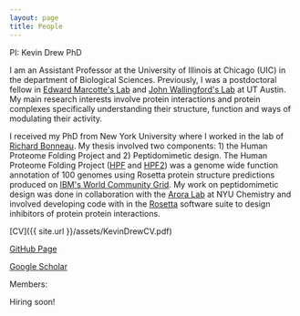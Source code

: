 ```yaml
---
layout: page
title: People
---
```


<p class="message">
PI:	Kevin Drew PhD
</p>

I am an Assistant Professor at the University of Illinois at Chicago (UIC) in the department of Biological Sciences. Previously, I was a postdoctoral fellow in [Edward Marcotte's Lab](http://www.marcottelab.org/index.php/Main_Page) and [John Wallingford's Lab](https://www.wallingfordlab.org/) at UT Austin.  My main research interests involve protein interactions and protein complexes specifically understanding their structure, function and ways of modulating their activity.  

I received my PhD from New York University where I worked in the lab of [Richard Bonneau](http://bonneaulab.bio.nyu.edu/).  My thesis involved two components: 1) the Human Proteome Folding Project and 2) Peptidomimetic design.  The Human Proteome Folding Project ([HPF](http://www.worldcommunitygrid.org/research/proteome/overview.do) and [HPF2](http://www.worldcommunitygrid.org/research/hpf2/overview.do)) was a genome wide function annotation of 100 genomes using Rosetta protein structure predictions produced on [IBM's World Community Grid](http://www.worldcommunitygrid.org/).  My work on peptidomimetic design was done in collaboration with the [Arora Lab](http://www.nyu.edu/projects/arora/) at NYU Chemistry and involved developing code with in the [Rosetta](https://www.rosettacommons.org/) software suite to design inhibitors of protein protein interactions.

[CV]({{ site.url }}/assets/KevinDrewCV.pdf)

[GitHub Page](https://github.com/ksdrew)

[Google Scholar](https://scholar.google.com/citations?user=zJ8L0GcAAAAJ&hl=en)

<p class="message">
Members:	
</p>

Hiring soon!

